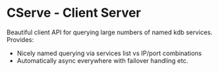 # CServe - Client Server

Beautiful client API for querying large numbers of named kdb services. Provides:
  - Nicely named querying via services list vs IP/port combinations
  - Automatically async everywhere with failover handling etc.
  
